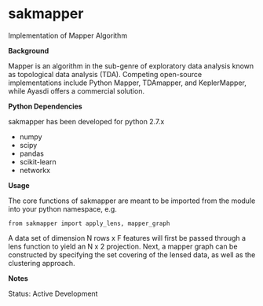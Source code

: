 sakmapper
=======

Implementation of Mapper Algorithm

**Background**

Mapper is an algorithm in the sub-genre of exploratory data analysis known as topological data analysis (TDA). Competing open-source implementations include Python Mapper, TDAmapper, and KeplerMapper, while Ayasdi offers a commercial solution.

**Python Dependencies**

sakmapper has been developed for python 2.7.x

- numpy
- scipy
- pandas
- scikit-learn
- networkx

**Usage**

The core functions of sakmapper are meant to be imported from the module into your python namespace, e.g.

```
from sakmapper import apply_lens, mapper_graph
```

A data set of dimension N rows x F features will first be passed through a lens function to yield an N x 2 projection. Next, a mapper graph can be constructed by specifying the set covering of the lensed data, as well as the clustering approach.

**Notes**

Status: Active Development
